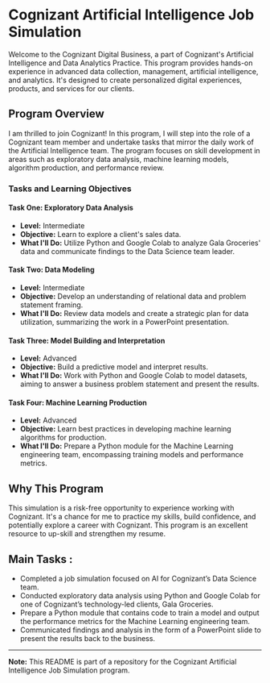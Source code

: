 # Cognizant Artificial Intelligence Job Simulation

Welcome to the Cognizant Digital Business, a part of Cognizant's Artificial Intelligence and Data Analytics Practice. This program provides hands-on experience in advanced data collection, management, artificial intelligence, and analytics. It's designed to create personalized digital experiences, products, and services for our clients.

## Program Overview

I am thrilled to join Cognizant! In this program, I will step into the role of a Cognizant team member and undertake tasks that mirror the daily work of the Artificial Intelligence team. The program focuses on skill development in areas such as exploratory data analysis, machine learning models, algorithm production, and performance review.

### Tasks and Learning Objectives

#### Task One: Exploratory Data Analysis
- **Level:** Intermediate
- **Objective:** Learn to explore a client's sales data.
- **What I'll Do:** Utilize Python and Google Colab to analyze Gala Groceries' data and communicate findings to the Data Science team leader.

#### Task Two: Data Modeling
- **Level:** Intermediate
- **Objective:** Develop an understanding of relational data and problem statement framing.
- **What I'll Do:** Review data models and create a strategic plan for data utilization, summarizing the work in a PowerPoint presentation.

#### Task Three: Model Building and Interpretation
- **Level:** Advanced
- **Objective:** Build a predictive model and interpret results.
- **What I'll Do:** Work with Python and Google Colab to model datasets, aiming to answer a business problem statement and present the results.

#### Task Four: Machine Learning Production
- **Level:** Advanced
- **Objective:** Learn best practices in developing machine learning algorithms for production.
- **What I'll Do:** Prepare a Python module for the Machine Learning engineering team, encompassing training models and performance metrics.

## Why This Program

This simulation is a risk-free opportunity to experience working with Cognizant. It's a chance for me to practice my skills, build confidence, and potentially explore a career with Cognizant. This program is an excellent resource to up-skill and strengthen my resume.

## Main Tasks : 
- Completed a job simulation focused on AI for Cognizant’s Data Science team.
- Conducted exploratory data analysis using Python and Google Colab for one of Cognizant’s technology-led clients, Gala Groceries.
- Prepare a Python module that contains code to train a model and output the performance metrics for the Machine Learning engineering team.
- Communicated findings and analysis in the form of a PowerPoint slide to present the results back to the business.

---

**Note:** This README is part of a repository for the Cognizant Artificial Intelligence Job Simulation program.
